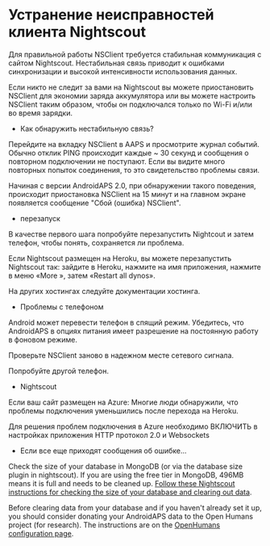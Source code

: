 # Устранение неисправностей клиента Nightscout

Для правильной работы NSClient требуется стабильная коммуникация с сайтом Nightscout. Нестабильная связь приводит к ошибками синхронизации и высокой интенсивности использования данных.

Если никто не следит за вами на Nightscout вы можете приостановить NSClient для экономии заряда аккумулятора или вы можете настроить NSClient таким образом, чтобы он подключался только по Wi-Fi и/или во время зарядки.

* Как обнаружить нестабильную связь?

Перейдите на вкладку NSClient в AAPS и просмотрите журнал событий. Обычно отклик PING происходит каждые ~ 30 секунд и сообщения о повторном подключении не поступают. Если вы видите много повторных попыток соединения, то это свидетельство проблемы связи.

Начиная с версии AndroidAPS 2.0, при обнаружении такого поведения, происходит приостановка NSClient на 15 минут и на главном экране появляется сообщение "Сбой (ошибка) NSClient".

* перезапуск

В качестве первого шага попробуйте перезапустить Nightcout и затем телефон, чтобы понять, сохраняется ли проблема.

Если Nightscout размещен на Heroku, вы можете перезапустить Nightscout так: зайдите в Heroku, нажмите на имя приложения, нажмите в меню «More », затем «Restart all dynos».

На других хостингах следуйте документации хостинга.

* Проблемы с телефоном

Android может перевести телефон в спящий режим. Убедитесь, что AndroidAPS в опциях питания имеет разрешение на постоянную работу в фоновом режиме.

Проверьте NSClient заново в надежном месте сетевого сигнала.

Попробуйте другой телефон.

* Nightscout

Если ваш сайт размещен на Azure: Многие люди обнаружили, что проблемы подключения уменьшились после перехода на Heroku.

Для решения проблем подключения в Azure необходимо ВКЛЮЧИТЬ в настройках приложения HTTP протокол 2.0 и Websockets

* Если все еще приходят сообщения об ошибке...

Check the size of your database in MongoDB (or via the database size plugin in nightscout). If you are using the free tier in MongoDB, 496MB means it is full and needs to be cleaned up. [Follow these Nightscout instructions for checking the size of your database and clearing out data](https://nightscout.github.io/troubleshoot/troublehoot/#database-full).

Before clearing data from your database and if you haven't already set it up, you should consider donating your AndroidAPS data to the Open Humans project (for research). The instructions are on the [OpenHumans configuration page](../Configuration/OpenHumans).